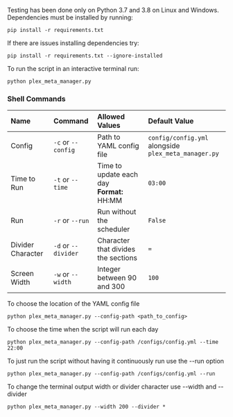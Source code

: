 Testing has been done only on Python 3.7 and 3.8 on Linux and Windows. Dependencies must be installed by running:

```shell
pip install -r requirements.txt
```

If there are issues installing dependencies try:

```shell
pip install -r requirements.txt --ignore-installed
```

To run the script in an interactive terminal run:

```shell
python plex_meta_manager.py
```

### Shell Commands

| Name | Command | Allowed Values | Default Value |
| :-- | :-- | :-- | :-- |
| Config | `-c` or `--config` | Path to YAML config file | `config/config.yml` alongside<br>`plex_meta_manager.py` |
| Time to Run | `-t` or `--time` | Time to update each day<br>**Format:** HH:MM | `03:00` |
| Run | `-r` or `--run` | Run without the scheduler | `False` |
| Divider Character | `-d` or `--divider` | Character that divides the sections | `=` |
| Screen Width | `-w` or `--width` | Integer between 90 and 300 | `100` |

To choose the location of the YAML config file

```shell
python plex_meta_manager.py --config-path <path_to_config>
```

To choose the time when the script will run each day

```shell
python plex_meta_manager.py --config-path /configs/config.yml --time 22:00
```

To just run the script without having it continuously run use the --run option

```shell
python plex_meta_manager.py --config-path /configs/config.yml --run
```

To change the terminal output width or divider character use --width and --divider

```shell
python plex_meta_manager.py --width 200 --divider *
```